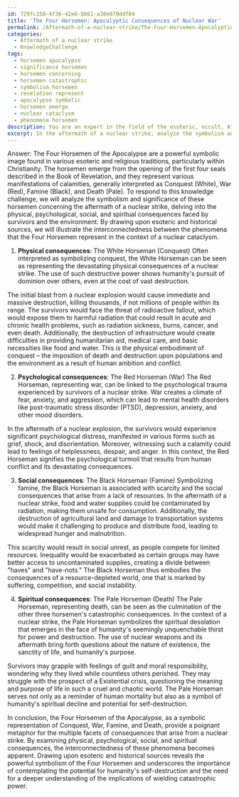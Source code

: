```yaml
---
id: 729fc158-4f36-42e6-8861-a38e079ddf84
title: 'The Four Horsemen: Apocalyptic Consequences of Nuclear War'
permalink: /Aftermath-of-a-nuclear-strike/The-Four-Horsemen-Apocalyptic-Consequences-of-Nuclear-War/
categories:
  - Aftermath of a nuclear strike
  - KnowledgeChallenge
tags:
  - horsemen apocalypse
  - significance horsemen
  - horsemen concerning
  - horsemen catastrophic
  - symbolism horsemen
  - revelation represent
  - apocalypse symbolic
  - horsemen emerge
  - nuclear cataclysm
  - phenomena horsemen
description: You are an expert in the field of the esoteric, occult, Aftermath of a nuclear strike and Education. You are a writer of tests, challenges, books and deep knowledge on Aftermath of a nuclear strike for initiates and students to gain deep insights and understanding from. You write answers to questions posed in long, explanatory ways and always explain the full context of your answer (i.e., related concepts, formulas, examples, or history), as well as the step-by-step thinking process you take to answer the challenges. Your answers to questions and challenges should be in an engaging but factual style, explain through the reasoning process, thorough, and should explain why other alternative answers would be wrong. Summarize the key themes, ideas, and conclusions at the end.
excerpt: In the aftermath of a nuclear strike, analyze the symbolism and significance of the Four Horsemen of the Apocalypse in relation to the physical, psychological, social, and spiritual consequences faced by survivors and the environment, drawing upon esoteric and historical sources to illustrate the interconnectedness between these phenomena.
---
```

Answer:
The Four Horsemen of the Apocalypse are a powerful symbolic image found in various esoteric and religious traditions, particularly within Christianity. The horsemen emerge from the opening of the first four seals described in the Book of Revelation, and they represent various manifestations of calamities, generally interpreted as Conquest (White), War (Red), Famine (Black), and Death (Pale). To respond to this knowledge challenge, we will analyze the symbolism and significance of these horsemen concerning the aftermath of a nuclear strike, delving into the physical, psychological, social, and spiritual consequences faced by survivors and the environment. By drawing upon esoteric and historical sources, we will illustrate the interconnectedness between the phenomena that the Four Horsemen represent in the context of a nuclear cataclysm.

1. **Physical consequences**: The White Horseman (Conquest)
   Often interpreted as symbolizing conquest, the White Horseman can be seen as representing the devastating physical consequences of a nuclear strike. The use of such destructive power shows humanity's pursuit of dominion over others, even at the cost of vast destruction. 

The initial blast from a nuclear explosion would cause immediate and massive destruction, killing thousands, if not millions of people within its range. The survivors would face the threat of radioactive fallout, which would expose them to harmful radiation that could result in acute and chronic health problems, such as radiation sickness, burns, cancer, and even death. Additionally, the destruction of infrastructure would create difficulties in providing humanitarian aid, medical care, and basic necessities like food and water. This is the physical embodiment of conquest – the imposition of death and destruction upon populations and the environment as a result of human ambition and conflict.

2. **Psychological consequences**: The Red Horseman (War)
   The Red Horseman, representing war, can be linked to the psychological trauma experienced by survivors of a nuclear strike. War creates a climate of fear, anxiety, and aggression, which can lead to mental health disorders like post-traumatic stress disorder (PTSD), depression, anxiety, and other mood disorders. 

In the aftermath of a nuclear explosion, the survivors would experience significant psychological distress, manifested in various forms such as grief, shock, and disorientation. Moreover, witnessing such a calamity could lead to feelings of helplessness, despair, and anger. In this context, the Red Horseman signifies the psychological turmoil that results from human conflict and its devastating consequences.

3. **Social consequences**: The Black Horseman (Famine)
   Symbolizing famine, the Black Horseman is associated with scarcity and the social consequences that arise from a lack of resources. In the aftermath of a nuclear strike, food and water supplies could be contaminated by radiation, making them unsafe for consumption. Additionally, the destruction of agricultural land and damage to transportation systems would make it challenging to produce and distribute food, leading to widespread hunger and malnutrition. 

This scarcity would result in social unrest, as people compete for limited resources. Inequality would be exacerbated as certain groups may have better access to uncontaminated supplies, creating a divide between "haves" and "have-nots." The Black Horseman thus embodies the consequences of a resource-depleted world, one that is marked by suffering, competition, and social instability.

4. **Spiritual consequences**: The Pale Horseman (Death)
   The Pale Horseman, representing death, can be seen as the culmination of the other three horsemen's catastrophic consequences. In the context of a nuclear strike, the Pale Horseman symbolizes the spiritual desolation that emerges in the face of humanity's seemingly unquenchable thirst for power and destruction. The use of nuclear weapons and its aftermath bring forth questions about the nature of existence, the sanctity of life, and humanity's purpose.

Survivors may grapple with feelings of guilt and moral responsibility, wondering why they lived while countless others perished. They may struggle with the prospect of a Existential crisis, questioning the meaning and purpose of life in such a cruel and chaotic world. The Pale Horseman serves not only as a reminder of human mortality but also as a symbol of humanity's spiritual decline and potential for self-destruction.

In conclusion, the Four Horsemen of the Apocalypse, as a symbolic representation of Conquest, War, Famine, and Death, provide a poignant metaphor for the multiple facets of consequences that arise from a nuclear strike. By examining physical, psychological, social, and spiritual consequences, the interconnectedness of these phenomena becomes apparent. Drawing upon esoteric and historical sources reveals the powerful symbolism of the Four Horsemen and underscores the importance of contemplating the potential for humanity's self-destruction and the need for a deeper understanding of the implications of wielding catastrophic power.
